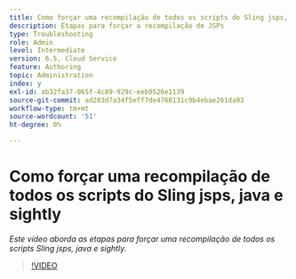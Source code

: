 ```yaml
---
title: Como forçar uma recompilação de todos os scripts do Sling jsps, java e sightly
description: Etapas para forçar a recompilação de JSPs
type: Troubleshooting
role: Admin
level: Intermediate
version: 6.5, Cloud Service
feature: Authoring
topic: Administration
index: y
exl-id: ab32fa37-065f-4c89-929c-eeb9526e1139
source-git-commit: ad203d7a34f5eff7de4768131c9b4ebae261da93
workflow-type: tm+mt
source-wordcount: '51'
ht-degree: 0%

---
```


# Como forçar uma recompilação de todos os scripts do Sling jsps, java e sightly

*Este vídeo aborda as etapas para forçar uma recompilação de todos os scripts Sling jsps, java e sightly.*

>[!VIDEO](https://video.tv.adobe.com/v/335464?quality=9&learn=on)
